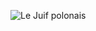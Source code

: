 ![Le Juif polonais](https://upload.wikimedia.org/wikipedia/commons/thumb/e/e9/USPostRoadMap1804.jpg/550px-USPostRoadMap1804.jpg)